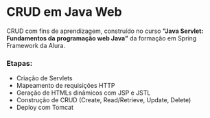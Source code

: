 # CRUD em Java Web

CRUD com fins de aprendizagem, construído no curso <b>"Java Servlet: Fundamentos da programação web Java"</b> da formação em Spring Framework da Alura. 

### Etapas:
- Criação de Servlets
- Mapeamento de requisições HTTP
- Geração de HTMLs dinâmicos com JSP e JSTL
- Construção de CRUD (Create, Read/Retrieve, Update, Delete)
- Deploy com Tomcat
